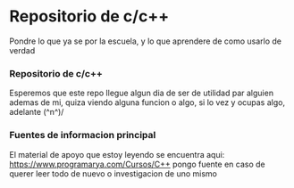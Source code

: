 # Repositorio de c/c++
Pondre lo que ya se por la escuela, y lo que aprendere de como usarlo de verdad

### Repositorio de c/c++
Esperemos que este repo llegue algun dia de ser de utilidad par alguien ademas de mi, quiza viendo alguna funcion o algo, si lo vez y ocupas algo, adelante (^n^)/

### Fuentes de informacion principal
El material de apoyo que estoy leyendo se encuentra aqui: https://www.programarya.com/Cursos/C++
pongo fuente en caso de querer leer todo de nuevo o investigacion de uno mismo 
